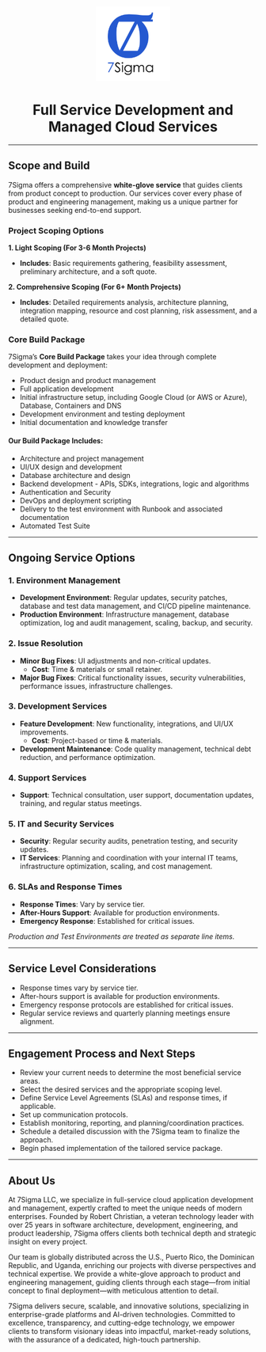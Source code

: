<div align="center" style="mb-1">
    <img src="./logo.png" alt="Logo" width="150px"/>
    <h1>Full Service Development and Managed Cloud Services</h1>
</div>

---
## Scope and Build

7Sigma offers a comprehensive **white-glove service** that guides clients from product concept to production. Our services cover every phase of product and engineering management, making us a unique partner for businesses seeking end-to-end support. 

### Project Scoping Options

**1. Light Scoping (For 3-6 Month Projects)**
- **Includes**: Basic requirements gathering, feasibility assessment, preliminary architecture, and a soft quote.

**2. Comprehensive Scoping (For 6+ Month Projects)**
- **Includes**: Detailed requirements analysis, architecture planning, integration mapping, resource and cost planning, risk assessment, and a detailed quote.

### Core Build Package

7Sigma’s **Core Build Package** takes your idea through complete development and deployment:
- Product design and product management
- Full application development
- Initial infrastructure setup, including Google Cloud (or AWS or Azure), Database, Containers and DNS
- Development environment and testing deployment
- Initial documentation and knowledge transfer

#### Our Build Package Includes:
- Architecture and project management
- UI/UX design and development
- Database architecture and design
- Backend development - APIs, SDKs, integrations, logic and algorithms
- Authentication and Security
- DevOps and deployment scripting
- Delivery to the test environment with Runbook and associated documentation
- Automated Test Suite

---

## Ongoing Service Options

### 1. Environment Management
- **Development Environment**: Regular updates, security patches, database and test data management, and CI/CD pipeline maintenance.
- **Production Environment**: Infrastructure management, database optimization, log and audit management, scaling, backup, and security.

### 2. Issue Resolution
- **Minor Bug Fixes**: UI adjustments and non-critical updates.
  - **Cost**: Time & materials or small retainer.
- **Major Bug Fixes**: Critical functionality issues, security vulnerabilities, performance issues, infrastructure challenges.

### 3. Development Services
- **Feature Development**: New functionality, integrations, and UI/UX improvements.
  - **Cost**: Project-based or time & materials.
- **Development Maintenance**: Code quality management, technical debt reduction, and performance optimization.

### 4. Support Services
- **Support**: Technical consultation, user support, documentation updates, training, and regular status meetings.

### 5. IT and Security Services
- **Security**: Regular security audits, penetration testing, and security updates.
- **IT Services**: Planning and coordination with your internal IT teams, infrastructure optimization, scaling, and cost management.

### 6. SLAs and Response Times
- **Response Times**: Vary by service tier.
- **After-Hours Support**: Available for production environments.
- **Emergency Response**: Established for critical issues.

*Production and Test Environments are treated as separate line items.*

---

## Service Level Considerations
- Response times vary by service tier.
- After-hours support is available for production environments.
- Emergency response protocols are established for critical issues.
- Regular service reviews and quarterly planning meetings ensure alignment.

---

## Engagement Process and Next Steps
- Review your current needs to determine the most beneficial service areas.
- Select the desired services and the appropriate scoping level.
- Define Service Level Agreements (SLAs) and response times, if applicable.
- Set up communication protocols.
- Establish monitoring, reporting, and planning/coordination practices.
- Schedule a detailed discussion with the 7Sigma team to finalize the approach.
- Begin phased implementation of the tailored service package.

---

## About Us

At 7Sigma LLC, we specialize in full-service cloud application development and management, expertly crafted to meet the unique needs of modern enterprises. Founded by Robert Christian, a veteran technology leader with over 25 years in software architecture, development, engineering, and product leadership, 7Sigma offers clients both technical depth and strategic insight on every project.

Our team is globally distributed across the U.S., Puerto Rico, the Dominican Republic, and Uganda, enriching our projects with diverse perspectives and technical expertise. We provide a white-glove approach to product and engineering management, guiding clients through each stage—from initial concept to final deployment—with meticulous attention to detail.

7Sigma delivers secure, scalable, and innovative solutions, specializing in enterprise-grade platforms and AI-driven technologies. Committed to excellence, transparency, and cutting-edge technology, we empower clients to transform visionary ideas into impactful, market-ready solutions, with the assurance of a dedicated, high-touch partnership.
